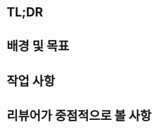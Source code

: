 # TL;DR
<!--
작업 내용을 요약해주세요.
-->

# 배경 및 목표
<!--
작업 배경과 작업을 통해 결론적으로 도출되어야 하는 결과를 적어주세요.

예시: 현재는 풀 리퀘스트에 리뷰어가 자동으로 등록되지 않아 불편함이 있습니다. 이젠 PR을 열었을 때 자동으로 3명 이상의 리뷰어가 걸리도록 기능을 추가합니다. (후략)
예시: 인벤토리의 아이템 Hover 기능을 추가합니다. 마우스로 인벤토리의 아이템을 호버했을때 --- 한 요소들이 보이도록 합니다. (후략)
-->

# 작업 사항
<!--
작업 사항을 List나 Todo로 작성해주세요.
그리고 변경 사항에 대한 UI에 대해 상세히 기술하거나, 사진 혹은 Gif를 업로드 해주세요.

예시: - ... 기능 추가 - ... 한 배경에서 ... 하도록 기능 수정 (후략)
-->

# 리뷰어가 중점적으로 볼 사항
<!--
리뷰어에게 전달할 사항을 적어주세요.

예시: 포매팅 변경이 있어서 diff가 많지만, 유의미한 변경이 아니니 -- 기능 위주로만 봐주시면 됩니다.
예시: 이번에 ---한 변경사항이 있어서, 기존 작업됐던 --- 내용들이 영향을 받습니다. 그래서 ---한 변경이 있으니 이 부분을 ---한지 봐주시면 됩니다. 
-->
